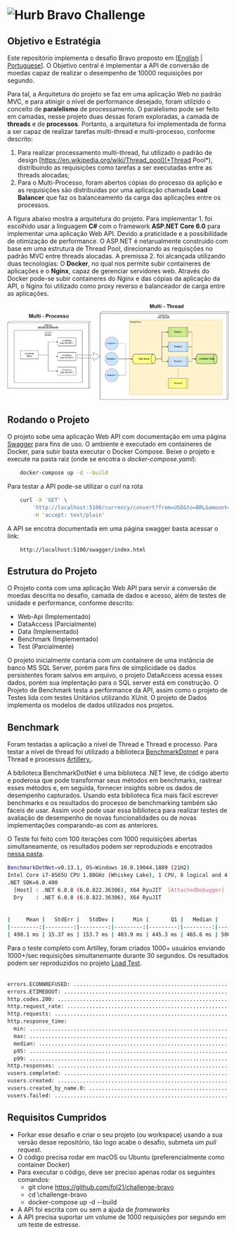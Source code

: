 # <img src="https://avatars1.githubusercontent.com/u/7063040?v=4&s=200.jpg" alt="Hurb" width="24" /> Bravo Challenge


## Objetivo e Estratégia

Este repositório implementa o desafio Bravo proposto em [[English](README.en.md) | [Portuguese](README.pt.md)]. O Objetivo central é implementar a API de conversão de moedas capaz de realizar o desempenho de 10000 requisições por segundo.

Para tal, a Arquitetura do projeto se faz em uma aplicação Web no padrão MVC, e para atinigir o nível de performance desejado, foram utilzido o conceito de **paralelismo** de processamento. O paralelismo pode ser feito em camadas, nesse projeto duas dessas foram exploradas, a camada de **threads** e de **processos**. Portanto, a arquitetura foi implementada de forma a ser capaz de realizar tarefas multi-thread e multi-processo, conforme descrito:

1. Para realizar processamento multi-thread, fui utilizado o padrão de design [https://en.wikipedia.org/wiki/Thread_pool](*Thread Pool*), distribuindo as requisições como tarefas a ser executadas entre as threads alocadas;
2. Para o Multi-Processo, foram abertos cópias do processo da aplição e as requisições são distribuidas por uma aplicação chamada **Load Balancer** que faz os balanceamento da carga das aplicações entre os processos.

 A figura abaixo mostra a arquitetura do projeto. Para implementar 1. foi escolhido usar a linguagem **C#** com o framework **ASP.NET Core 6.0** para implementar uma aplicação Web API. Devido a praticidade e a possibilidade de otimização de performance. O ASP.NET é netarualmente construido com base em uma estrutura de Thread Pool, direcionando as requisções no padrão MVC entre threads alocadas. A premissa 2. foi alcançada utilizando duas tecnologias: O **Docker**, no qual nos permite subir containeres de aplicações e o **Nginx**, capaz de gerenciar servidores web. Através do Docker pode-se subir containeres do Nginx e das cópias da aplicação da API, o Nginx foi utilizado como proxy reverso e balanceador de carga entre as aplicações.

![./docs/challenge-bravo.drawio-arch.png](docs/challenge-bravo.drawio-arch.png)

## Rodando o Projeto

O projeto sobe uma aplicação Web API com documentação em uma página [Swagger](https://swagger.io) para fins de uso. O ambiente é executado em containeres de Docker, para subir basta executar o Docker Compose. Beixe o projeto e execute na pasta raiz (onde se encotra o *docker-compose.yaml*):

```` bash
    docker-compose up -d --build
````

Para testar a API pode-se utilizar o *curl* na rota

```` bash
    curl -X 'GET' \
        'http://localhost:5100/currency/convert?from=USD&to=BRL&amount=1' \
        -H 'accept: text/plain'
````

A API se encotra documentada em uma página swagger basta acessar o link:

````
    http://localhost:5100/swagger/index.html
````

## Estrutura do Projeto

O Projeto conta com uma aplicação Web API para servir a conversão de moedas descrita no desafio, camada de dados e acesso, além de testes de unidade e performance, conforme descrito:

- Web-Api (Implementado)
- DataAccess (Parcialmente)
- Data (Implementado)
- Benchmark (Implementado)
- Test (Parcialmente)

O projeto inicialmente contaria com um containere de uma instância de banco MS SQL Server, porém para fins de simplicidade os dados persistentes foram salvos em arquivo, o projeto DataAccess acessa esses dados, porém sua implentação para o SQL server está em construção. O Projeto de Benchmark testa a performance da API, assim como o projeto de Testes lida com testes Unitários utilizando XUnit. O projeto de Dados implementa os modelos de dados utilizados nos projetos.

## Benchmark

Foram testadas a aplicação a nível de Thread e Thread e processo. Para testar a nível de thread foi utilizado a biblioteca [BenchmarkDotnet](https://benchmarkdotnet.org/index.html) e para Thread e processos [Artillery.](https://www.artillery.io/).

A biblioteca BenchmarkDotNet é uma biblioteca .NET leve, de código aberto e poderosa que pode transformar seus métodos em benchmarks, rastrear esses métodos e, em seguida, fornecer insights sobre os dados de desempenho capturados. Usando esta biblioteca fica mais fácil escrever benchmarks e os resultados do processo de benchmarking também são fáceis de usar. Assim você pode usar essa biblioteca para realizar testes de avaliação de desempenho de novas funcionalidades ou de novas implementações comparando-as com as anteriores.

O Teste foi feito com 100 iterações com 1000 requisições abertas simultaneamente, os resultados podem ser reproduziods e encotrados [nessa pasta](./Benchmark/bin/Release/net6.0/BenchmarkDotNet.Artifacts).

````bash
BenchmarkDotNet=v0.13.1, OS=Windows 10.0.19044.1889 (21H2)
Intel Core i7-8565U CPU 1.80GHz (Whiskey Lake), 1 CPU, 8 logical and 4 physical cores
.NET SDK=6.0.400
  [Host] : .NET 6.0.8 (6.0.822.36306), X64 RyuJIT  [AttachedDebugger]
  Dry    : .NET 6.0.8 (6.0.822.36306), X64 RyuJIT


|     Mean |   StdErr |   StdDev |      Min |       Q1 |   Median |       Q3 |        Max |  Op/s |
|---------:|---------:|---------:|---------:|---------:|---------:|---------:|-----------:|------:|
| 498.1 ms | 15.37 ms | 153.7 ms | 403.9 ms | 445.3 ms | 465.6 ms | 500.3 ms | 1,855.9 ms | 2.008 |
````

Para o teste completo com Artilley, foram criados 1000+ usuários enviando 1000+/sec requisições simultanemante durante 30 segundos. Os resultados podem ser reproduzidos no projeto [Load Test](./LoadTest/).

````bash

errors.ECONNREFUSED: ........................................................... 10034
errors.ETIMEDOUT: .............................................................. 284259
http.codes.200: ................................................................ 10481
http.request_rate: ............................................................. 497/sec
http.requests: ................................................................. 304545
http.response_time:
  min: ......................................................................... 47
  max: ......................................................................... 9779
  median: ...................................................................... 1587.9
  p95: ......................................................................... 7117
  p99: ......................................................................... 8868.4
http.responses: ................................................................ 10481
vusers.completed: .............................................................. 248
vusers.created: ................................................................ 294313
vusers.created_by_name.0: ...................................................... 294313
vusers.failed: ................................................................. 294293
````

## Requisitos Cumpridos

-   Forkar esse desafio e criar o seu projeto (ou workspace) usando a sua versão desse repositório, tão logo acabe o desafio, submeta um _pull request_.
-   O código precisa rodar em macOS ou Ubuntu (preferencialmente como container Docker)
-   Para executar o código, deve ser preciso apenas rodar os seguintes comandos:
    -   git clone https://github.com/fol21/challenge-bravo
    -   cd \challenge-bravo
    -   docker-compose up -d --build
-   A API foi escrita com ou sem a ajuda de _frameworks_
-   A API precisa suportar um volume de 1000 requisições por segundo em um teste de estresse.

